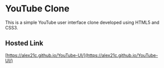# YouTube Clone

This is a simple YouTube user interface clone developed using HTML5 and CSS3.

## Hosted Link

[https://alex21c.github.io/YouTube-UI/](https://alex21c.github.io/YouTube-UI/)
